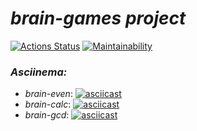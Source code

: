 # *brain-games project*

[![Actions Status](https://github.com/alex-p14/php-project-45/workflows/hexlet-check/badge.svg)](https://github.com/alex-p14/php-project-45/actions)
[![Maintainability](https://api.codeclimate.com/v1/badges/3cbc05cdfc30187d77f2/maintainability)](https://codeclimate.com/github/alex-p14/php-project-45/maintainability)

### *Asciinema:*
* _brain-even_:
[![asciicast](https://asciinema.org/a/5Yhs0FzMZuZQkyKPzdQ0Wf37t.svg)](https://asciinema.org/a/5Yhs0FzMZuZQkyKPzdQ0Wf37t)
* _brain-calc_:
[![asciicast](https://asciinema.org/a/dG1smrXbTSMFGqKyNyA2rfLoS.svg)](https://asciinema.org/a/dG1smrXbTSMFGqKyNyA2rfLoS)
* _brain-gcd_:
[![asciicast](https://asciinema.org/a/MUD6NITFJ0d8ci9lyGNTEG3gN.svg)](https://asciinema.org/a/MUD6NITFJ0d8ci9lyGNTEG3gN)
